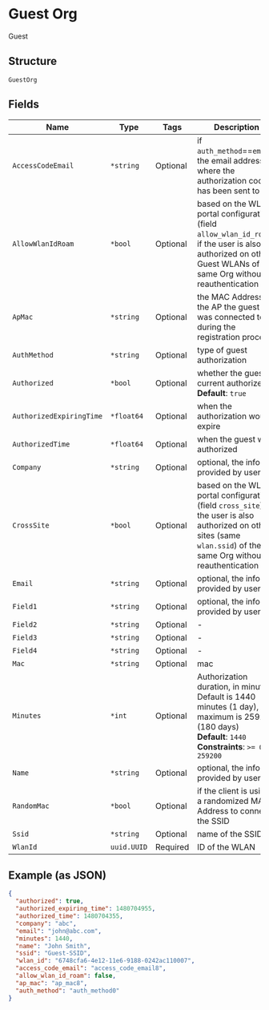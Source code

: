 
# Guest Org

Guest

## Structure

`GuestOrg`

## Fields

| Name | Type | Tags | Description |
|  --- | --- | --- | --- |
| `AccessCodeEmail` | `*string` | Optional | if `auth_method`==`email`, the email address where the authorization code has been sent to |
| `AllowWlanIdRoam` | `*bool` | Optional | based on the WLAN portal configuration (field `allow_wlan_id_roam`), if the user is also authorized on other Guest WLANs of the same Org without reauthentication |
| `ApMac` | `*string` | Optional | the MAC Address of the AP the guest was connected to during the registration process |
| `AuthMethod` | `*string` | Optional | type of guest authorization |
| `Authorized` | `*bool` | Optional | whether the guest is current authorized<br>**Default**: `true` |
| `AuthorizedExpiringTime` | `*float64` | Optional | when the authorization would expire |
| `AuthorizedTime` | `*float64` | Optional | when the guest was authorized |
| `Company` | `*string` | Optional | optional, the info provided by user |
| `CrossSite` | `*bool` | Optional | based on the WLAN portal configuration (field `cross_site`), if the user is also authorized on other sites (same `wlan.ssid`) of the same Org without reauthentication |
| `Email` | `*string` | Optional | optional, the info provided by user |
| `Field1` | `*string` | Optional | optional, the info provided by user |
| `Field2` | `*string` | Optional | - |
| `Field3` | `*string` | Optional | - |
| `Field4` | `*string` | Optional | - |
| `Mac` | `*string` | Optional | mac |
| `Minutes` | `*int` | Optional | Authorization duration, in minutes. Default is 1440 minutes (1 day), maximum is 259200 (180 days)<br>**Default**: `1440`<br>**Constraints**: `>= 0`, `<= 259200` |
| `Name` | `*string` | Optional | optional, the info provided by user |
| `RandomMac` | `*bool` | Optional | if the client is using a randomized MAC Address to connect the SSID |
| `Ssid` | `*string` | Optional | name of the SSID |
| `WlanId` | `uuid.UUID` | Required | ID of the WLAN |

## Example (as JSON)

```json
{
  "authorized": true,
  "authorized_expiring_time": 1480704955,
  "authorized_time": 1480704355,
  "company": "abc",
  "email": "john@abc.com",
  "minutes": 1440,
  "name": "John Smith",
  "ssid": "Guest-SSID",
  "wlan_id": "6748cfa6-4e12-11e6-9188-0242ac110007",
  "access_code_email": "access_code_email8",
  "allow_wlan_id_roam": false,
  "ap_mac": "ap_mac8",
  "auth_method": "auth_method0"
}
```

